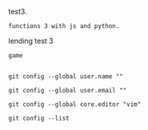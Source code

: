 test3.
```
functions 3 with js and python.
```
lending test 3

```
game
```
```

git config --global user.name ""

git config --global user.email ""

git config --global core.editor "vim"

git config --list

